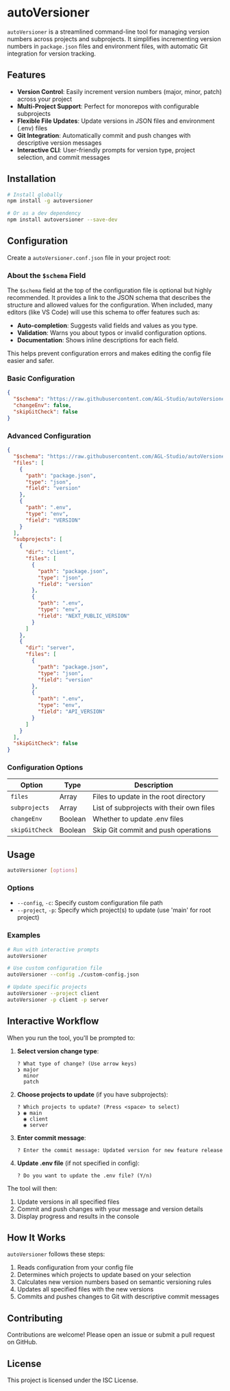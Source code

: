 # autoVersioner

`autoVersioner` is a streamlined command-line tool for managing version numbers across projects and subprojects. It simplifies incrementing version numbers in `package.json` files and environment files, with automatic Git integration for version tracking.

## Features

- **Version Control**: Easily increment version numbers (major, minor, patch) across your project
- **Multi-Project Support**: Perfect for monorepos with configurable subprojects 
- **Flexible File Updates**: Update versions in JSON files and environment (.env) files
- **Git Integration**: Automatically commit and push changes with descriptive version messages
- **Interactive CLI**: User-friendly prompts for version type, project selection, and commit messages

## Installation

```sh
# Install globally
npm install -g autoversioner

# Or as a dev dependency
npm install autoversioner --save-dev
```

## Configuration

Create a `autoVersioner.conf.json` file in your project root:

### About the `$schema` Field

The `$schema` field at the top of the configuration file is optional but highly recommended. It provides a link to the JSON schema that describes the structure and allowed values for the configuration. When included, many editors (like VS Code) will use this schema to offer features such as:

- **Auto-completion**: Suggests valid fields and values as you type.
- **Validation**: Warns you about typos or invalid configuration options.
- **Documentation**: Shows inline descriptions for each field.

This helps prevent configuration errors and makes editing the config file easier and safer.

### Basic Configuration

```json
{
  "$schema": "https://raw.githubusercontent.com/AGL-Studio/autoVersioner/refs/heads/master/src/utils/config.schema.json",
  "changeEnv": false,
  "skipGitCheck": false
}
```

### Advanced Configuration

```json
{
  "$schema": "https://raw.githubusercontent.com/AGL-Studio/autoVersioner/refs/heads/master/src/utils/config.schema.json",
  "files": [
    {
      "path": "package.json",
      "type": "json",
      "field": "version"
    },
    {
      "path": ".env",
      "type": "env",
      "field": "VERSION"
    }
  ],
  "subprojects": [
    {
      "dir": "client",
      "files": [
        {
          "path": "package.json",
          "type": "json",
          "field": "version"
        },
        {
          "path": ".env",
          "type": "env",
          "field": "NEXT_PUBLIC_VERSION"
        }
      ]
    },
    {
      "dir": "server",
      "files": [
        {
          "path": "package.json",
          "type": "json",
          "field": "version"
        },
        {
          "path": ".env",
          "type": "env",
          "field": "API_VERSION"
        }
      ]
    }
  ],
  "skipGitCheck": false
}
```

### Configuration Options

| Option | Type | Description |
|--------|------|-------------|
| `files` | Array | Files to update in the root directory |
| `subprojects` | Array | List of subprojects with their own files |
| `changeEnv` | Boolean | Whether to update .env files |
| `skipGitCheck` | Boolean | Skip Git commit and push operations |

## Usage

```sh
autoVersioner [options]
```

### Options

- `--config`, `-c`: Specify custom configuration file path
- `--project`, `-p`: Specify which project(s) to update (use 'main' for root project)

### Examples

```sh
# Run with interactive prompts
autoVersioner

# Use custom configuration file
autoVersioner --config ./custom-config.json

# Update specific projects
autoVersioner --project client
autoVersioner -p client -p server
```

## Interactive Workflow

When you run the tool, you'll be prompted to:

1. **Select version change type**:
   ```
   ? What type of change? (Use arrow keys)
   ❯ major
     minor
     patch
   ```

2. **Choose projects to update** (if you have subprojects):
   ```
   ? Which projects to update? (Press <space> to select)
   ❯ ◉ main
     ◉ client
     ◉ server
   ```

3. **Enter commit message**:
   ```
   ? Enter the commit message: Updated version for new feature release
   ```

4. **Update .env file** (if not specified in config):
   ```
   ? Do you want to update the .env file? (Y/n)
   ```

The tool will then:
1. Update versions in all specified files
2. Commit and push changes with your message and version details
3. Display progress and results in the console

## How It Works

`autoVersioner` follows these steps:

1. Reads configuration from your config file
2. Determines which projects to update based on your selection
3. Calculates new version numbers based on semantic versioning rules
4. Updates all specified files with the new versions
5. Commits and pushes changes to Git with descriptive commit messages

## Contributing

Contributions are welcome! Please open an issue or submit a pull request on GitHub.

## License

This project is licensed under the ISC License.
